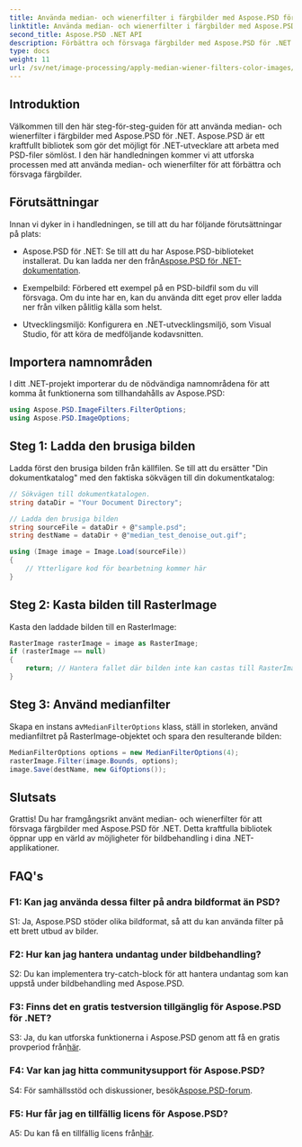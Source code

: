 ```yaml
---
title: Använda median- och wienerfilter i färgbilder med Aspose.PSD för .NET
linktitle: Använda median- och wienerfilter i färgbilder med Aspose.PSD för .NET
second_title: Aspose.PSD .NET API
description: Förbättra och försvaga färgbilder med Aspose.PSD för .NET med Median- och Wiener-filter. Steg-för-steg-guide för sömlös bildbehandling.
type: docs
weight: 11
url: /sv/net/image-processing/apply-median-wiener-filters-color-images/
---
```

## Introduktion

Välkommen till den här steg-för-steg-guiden för att använda median- och wienerfilter i färgbilder med Aspose.PSD för .NET. Aspose.PSD är ett kraftfullt bibliotek som gör det möjligt för .NET-utvecklare att arbeta med PSD-filer sömlöst. I den här handledningen kommer vi att utforska processen med att använda median- och wienerfilter för att förbättra och försvaga färgbilder.

## Förutsättningar

Innan vi dyker in i handledningen, se till att du har följande förutsättningar på plats:

-  Aspose.PSD för .NET: Se till att du har Aspose.PSD-biblioteket installerat. Du kan ladda ner den från[Aspose.PSD för .NET-dokumentation](https://reference.aspose.com/psd/net/).

- Exempelbild: Förbered ett exempel på en PSD-bildfil som du vill försvaga. Om du inte har en, kan du använda ditt eget prov eller ladda ner från vilken pålitlig källa som helst.

- Utvecklingsmiljö: Konfigurera en .NET-utvecklingsmiljö, som Visual Studio, för att köra de medföljande kodavsnitten.

## Importera namnområden

I ditt .NET-projekt importerar du de nödvändiga namnområdena för att komma åt funktionerna som tillhandahålls av Aspose.PSD:

```csharp
using Aspose.PSD.ImageFilters.FilterOptions;
using Aspose.PSD.ImageOptions;
```

## Steg 1: Ladda den brusiga bilden

Ladda först den brusiga bilden från källfilen. Se till att du ersätter "Din dokumentkatalog" med den faktiska sökvägen till din dokumentkatalog:

```csharp
// Sökvägen till dokumentkatalogen.
string dataDir = "Your Document Directory";

// Ladda den brusiga bilden
string sourceFile = dataDir + @"sample.psd";
string destName = dataDir + @"median_test_denoise_out.gif";

using (Image image = Image.Load(sourceFile))
{
    // Ytterligare kod för bearbetning kommer här
}
```

## Steg 2: Kasta bilden till RasterImage

Kasta den laddade bilden till en RasterImage:

```csharp
RasterImage rasterImage = image as RasterImage;
if (rasterImage == null)
{
    return; // Hantera fallet där bilden inte kan castas till RasterImage
}
```

## Steg 3: Använd medianfilter

 Skapa en instans av`MedianFilterOptions` klass, ställ in storleken, använd medianfiltret på RasterImage-objektet och spara den resulterande bilden:

```csharp
MedianFilterOptions options = new MedianFilterOptions(4);
rasterImage.Filter(image.Bounds, options);
image.Save(destName, new GifOptions());
```

## Slutsats

Grattis! Du har framgångsrikt använt median- och wienerfilter för att försvaga färgbilder med Aspose.PSD för .NET. Detta kraftfulla bibliotek öppnar upp en värld av möjligheter för bildbehandling i dina .NET-applikationer.

## FAQ's

### F1: Kan jag använda dessa filter på andra bildformat än PSD?

S1: Ja, Aspose.PSD stöder olika bildformat, så att du kan använda filter på ett brett utbud av bilder.

### F2: Hur kan jag hantera undantag under bildbehandling?

S2: Du kan implementera try-catch-block för att hantera undantag som kan uppstå under bildbehandling med Aspose.PSD.

### F3: Finns det en gratis testversion tillgänglig för Aspose.PSD för .NET?

 S3: Ja, du kan utforska funktionerna i Aspose.PSD genom att få en gratis provperiod från[här](https://releases.aspose.com/).

### F4: Var kan jag hitta communitysupport för Aspose.PSD?

 S4: För samhällsstöd och diskussioner, besök[Aspose.PSD-forum](https://forum.aspose.com/c/psd/34).

### F5: Hur får jag en tillfällig licens för Aspose.PSD?

 A5: Du kan få en tillfällig licens från[här](https://purchase.aspose.com/temporary-license/).